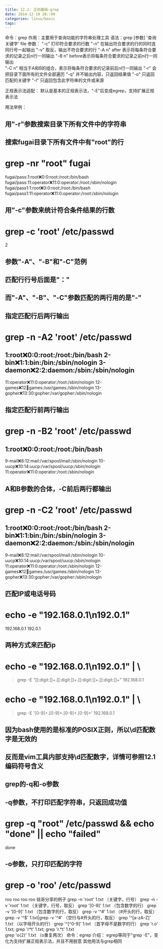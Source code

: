 ```yaml
---
title: 12.2: 正则基础-grep
date: 2014-12-10 20::00
categories: linux/basic
tags:
---
```

 
命令：grep
作用：主要用于查询功能的字符串处理工具
语法：grep [参数] '查询关键字' file
参数：
"-c" 打印符合要求的行数
"-n" 在输出符合要求的行的同时连同行号一起输出 
"-v" 取反，输出不符合要求的行 
"-A n" after 表示将每条符合要求的记录之后n行一同输出
"-B n" before表示将每条符合要求的记录之前n行一同输出  
"-C n" 相当于A和B的组合，表示将每条符合要求的记录前后n行一同输出 
"-r" 会把目录下面所有的文件全部遍历
"-q" 并不输出内容，只返回结果值
"-o" 只返回匹配的关键字
"-l" 只返回包含此字符串的文件或来源
 
正规表示法适配：
默认是基本的正规表示法，"-E"后变成egrep，支持扩展正规表示法
 
用法举例：
## 用"-r"参数搜索目录下所有文件中的字符串
 
## 搜索fugai目录下所有文件中有"root"的行
# grep -nr "root" fugai
fugai/pass:1:root:x:0:0:root:/root:/bin/bash
fugai/pass:11:operator:x:11:0:operator:/root:/sbin/nologin
fugai/pass1:1:root:x:0:0:root:/root:/bin/bash
fugai/pass1:11:operator:x:11:0:operator:/root:/sbin/nologin
 
 
## 用"-c"参数来统计符合条件结果的行数
 
# grep -c 'root' /etc/passwd
2
 
 
## 参数"-A"、"-B"和"-C"范例
## 匹配行行号后面是"："
## 而"-A"、"-B"、"-C"参数匹配的两行用的是"-"
 
## 指定匹配行后两行输出
# grep -n -A2 'root' /etc/passwd
1:root:x:0:0:root:/root:/bin/bash
2-bin:x:1:1:bin:/bin:/sbin/nologin
3-daemon:x:2:2:daemon:/sbin:/sbin/nologin
--
11:operator:x:11:0:operator:/root:/sbin/nologin
12-games:x:12:100:games:/usr/games:/sbin/nologin
13-gopher:x:13:30:gopher:/var/gopher:/sbin/nologin
 
## 指定匹配行前两行输出
# grep -n -B2 'root' /etc/passwd
1:root:x:0:0:root:/root:/bin/bash
--
9-mail:x:8:12:mail:/var/spool/mail:/sbin/nologin
10-uucp:x:10:14:uucp:/var/spool/uucp:/sbin/nologin
11:operator:x:11:0:operator:/root:/sbin/nologin
 
## A和B参数的合体，-C前后两行都输出
# grep -n -C2 'root' /etc/passwd
1:root:x:0:0:root:/root:/bin/bash
2-bin:x:1:1:bin:/bin:/sbin/nologin
3-daemon:x:2:2:daemon:/sbin:/sbin/nologin
--
9-mail:x:8:12:mail:/var/spool/mail:/sbin/nologin
10-uucp:x:10:14:uucp:/var/spool/uucp:/sbin/nologin
11:operator:x:11:0:operator:/root:/sbin/nologin
12-games:x:12:100:games:/usr/games:/sbin/nologin
13-gopher:x:13:30:gopher:/var/gopher:/sbin/nologin
 
 
## 匹配IP或电话号码
 
# echo -e "192.168.0.1\n192.0.1"
192.168.0.1
192.0.1
## 两种方式来匹配ip
# echo -e "192.168.0.1\n192.0.1" | \
> grep -E "[[:digit:]]+\.[[:digit:]]+\.[[:digit:]]+\.[[:digit:]]+"
192.168.0.1
# echo -e "192.168.0.1\n192.0.1" | \
> grep -E '[0-9]+\.[0-9]+\.[0-9]+\.[0-9]+'
192.168.0.1
## 因为bash使用的是标准的POSIX正则，所以\d匹配数字是无效的
## 反而是vim工具内部支持\d匹配数字，详情可参照12.1编码符号含义
 
 
## grep的-q和-o参数
 
## -q参数，不打印匹配字符串，只返回成功值
# grep -q "root" /etc/passwd && echo "done" || echo "failed"
done
 
## -o参数，只打印匹配的字符
# grep -o 'roo' /etc/passwd
roo
roo
roo
roo 
铭哥分享的例子
grep -n 'root' 1.txt     （关键字，行号）
grep -n -v 'root' 1.txt （关键字，行号，取反）
grep '[0-9]' 1.txt         （包含数字的行）
grep -v '[0-9]' 1.txt     （包含数字的行，取反）
grep -v '^#' 1.txt        （#开头的行，取反）
grep -v '^$' 1.txt|grep -v '^#'       （空行与#开头的行，取反）
grep '^[a-zA-Z]' 1.txt                    （以字母开头的行）
grep '^[^0-9]' 1.txt                       （首字母不是数字的行）
grep 'r.o' 1.txt; grep 'r*t' 1.txt; grep 'r.*t' 1.txt    
grep 'o\{2\}' 1.txt        （o重复两次） 
命令：egrep
介绍：
egrep等同于"grep -E"，变化为支持扩展正规表示法，并且不用脱意
其他用法与grep相同

